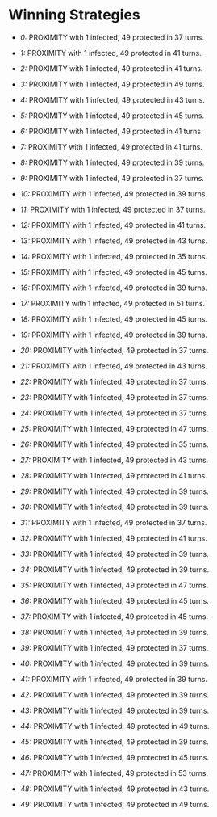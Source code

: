 # Winning Strategies

* _0:_ PROXIMITY with 1 infected, 49 protected in 37 turns.


* _1:_ PROXIMITY with 1 infected, 49 protected in 41 turns.


* _2:_ PROXIMITY with 1 infected, 49 protected in 41 turns.


* _3:_ PROXIMITY with 1 infected, 49 protected in 49 turns.


* _4:_ PROXIMITY with 1 infected, 49 protected in 43 turns.


* _5:_ PROXIMITY with 1 infected, 49 protected in 45 turns.


* _6:_ PROXIMITY with 1 infected, 49 protected in 41 turns.


* _7:_ PROXIMITY with 1 infected, 49 protected in 41 turns.


* _8:_ PROXIMITY with 1 infected, 49 protected in 39 turns.


* _9:_ PROXIMITY with 1 infected, 49 protected in 37 turns.


* _10:_ PROXIMITY with 1 infected, 49 protected in 39 turns.


* _11:_ PROXIMITY with 1 infected, 49 protected in 37 turns.


* _12:_ PROXIMITY with 1 infected, 49 protected in 41 turns.


* _13:_ PROXIMITY with 1 infected, 49 protected in 43 turns.


* _14:_ PROXIMITY with 1 infected, 49 protected in 35 turns.


* _15:_ PROXIMITY with 1 infected, 49 protected in 45 turns.


* _16:_ PROXIMITY with 1 infected, 49 protected in 39 turns.


* _17:_ PROXIMITY with 1 infected, 49 protected in 51 turns.


* _18:_ PROXIMITY with 1 infected, 49 protected in 45 turns.


* _19:_ PROXIMITY with 1 infected, 49 protected in 39 turns.


* _20:_ PROXIMITY with 1 infected, 49 protected in 37 turns.


* _21:_ PROXIMITY with 1 infected, 49 protected in 43 turns.


* _22:_ PROXIMITY with 1 infected, 49 protected in 37 turns.


* _23:_ PROXIMITY with 1 infected, 49 protected in 37 turns.


* _24:_ PROXIMITY with 1 infected, 49 protected in 37 turns.


* _25:_ PROXIMITY with 1 infected, 49 protected in 47 turns.


* _26:_ PROXIMITY with 1 infected, 49 protected in 35 turns.


* _27:_ PROXIMITY with 1 infected, 49 protected in 43 turns.


* _28:_ PROXIMITY with 1 infected, 49 protected in 41 turns.


* _29:_ PROXIMITY with 1 infected, 49 protected in 39 turns.


* _30:_ PROXIMITY with 1 infected, 49 protected in 39 turns.


* _31:_ PROXIMITY with 1 infected, 49 protected in 37 turns.


* _32:_ PROXIMITY with 1 infected, 49 protected in 41 turns.


* _33:_ PROXIMITY with 1 infected, 49 protected in 39 turns.


* _34:_ PROXIMITY with 1 infected, 49 protected in 39 turns.


* _35:_ PROXIMITY with 1 infected, 49 protected in 47 turns.


* _36:_ PROXIMITY with 1 infected, 49 protected in 45 turns.


* _37:_ PROXIMITY with 1 infected, 49 protected in 45 turns.


* _38:_ PROXIMITY with 1 infected, 49 protected in 39 turns.


* _39:_ PROXIMITY with 1 infected, 49 protected in 37 turns.


* _40:_ PROXIMITY with 1 infected, 49 protected in 39 turns.


* _41:_ PROXIMITY with 1 infected, 49 protected in 39 turns.


* _42:_ PROXIMITY with 1 infected, 49 protected in 39 turns.


* _43:_ PROXIMITY with 1 infected, 49 protected in 39 turns.


* _44:_ PROXIMITY with 1 infected, 49 protected in 49 turns.


* _45:_ PROXIMITY with 1 infected, 49 protected in 39 turns.


* _46:_ PROXIMITY with 1 infected, 49 protected in 45 turns.


* _47:_ PROXIMITY with 1 infected, 49 protected in 53 turns.


* _48:_ PROXIMITY with 1 infected, 49 protected in 43 turns.


* _49:_ PROXIMITY with 1 infected, 49 protected in 49 turns.


